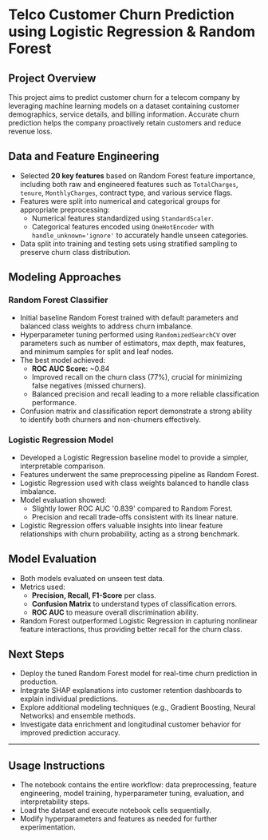 # Telco Customer Churn Prediction using Logistic Regression & Random Forest

## Project Overview

This project aims to predict customer churn for a telecom company by leveraging machine learning models on a dataset containing customer demographics, service details, and billing information. Accurate churn prediction helps the company proactively retain customers and reduce revenue loss.

## Data and Feature Engineering

- Selected **20 key features** based on Random Forest feature importance, including both raw and engineered features such as `TotalCharges`, `tenure`, `MonthlyCharges`, contract type, and various service flags.
- Features were split into numerical and categorical groups for appropriate preprocessing:
  - Numerical features standardized using `StandardScaler`.
  - Categorical features encoded using `OneHotEncoder` with `handle_unknown='ignore'` to accurately handle unseen categories.
- Data split into training and testing sets using stratified sampling to preserve churn class distribution.

## Modeling Approaches

### Random Forest Classifier

- Initial baseline Random Forest trained with default parameters and balanced class weights to address churn imbalance.
- Hyperparameter tuning performed using `RandomizedSearchCV` over parameters such as number of estimators, max depth, max features, and minimum samples for split and leaf nodes.
- The best model achieved:
  - **ROC AUC Score:** ~0.84
  - Improved recall on the churn class (77%), crucial for minimizing false negatives (missed churners).
  - Balanced precision and recall leading to a more reliable classification performance.
- Confusion matrix and classification report demonstrate a strong ability to identify both churners and non-churners effectively.

### Logistic Regression Model

- Developed a Logistic Regression baseline model to provide a simpler, interpretable comparison.
- Features underwent the same preprocessing pipeline as Random Forest.
- Logistic Regression used with class weights balanced to handle class imbalance.
- Model evaluation showed:
  - Slightly lower ROC AUC '0.839' compared to Random Forest.
  - Precision and recall trade-offs consistent with its linear nature.
- Logistic Regression offers valuable insights into linear feature relationships with churn probability, acting as a strong benchmark.

## Model Evaluation

- Both models evaluated on unseen test data.
- Metrics used:
  - **Precision, Recall, F1-Score** per class.
  - **Confusion Matrix** to understand types of classification errors.
  - **ROC AUC** to measure overall discrimination ability.
- Random Forest outperformed Logistic Regression in capturing nonlinear feature interactions, thus providing better recall for the churn class.

## Next Steps

- Deploy the tuned Random Forest model for real-time churn prediction in production.
- Integrate SHAP explanations into customer retention dashboards to explain individual predictions.
- Explore additional modeling techniques (e.g., Gradient Boosting, Neural Networks) and ensemble methods.
- Investigate data enrichment and longitudinal customer behavior for improved prediction accuracy.

---

## Usage Instructions

- The notebook contains the entire workflow: data preprocessing, feature engineering, model training, hyperparameter tuning, evaluation, and interpretability steps.
- Load the dataset and execute notebook cells sequentially.
- Modify hyperparameters and features as needed for further experimentation.
